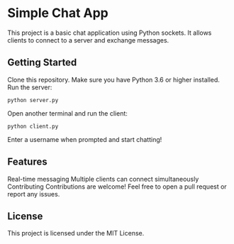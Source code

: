 # Simple Chat App
This project is a basic chat application using Python sockets. It allows clients to connect to a server and exchange messages.

## Getting Started
Clone this repository.
Make sure you have Python 3.6 or higher installed.
Run the server:
```
python server.py
```

Open another terminal and run the client:
```
python client.py
```
Enter a username when prompted and start chatting!

## Features
Real-time messaging
Multiple clients can connect simultaneously
Contributing
Contributions are welcome! Feel free to open a pull request or report any issues.

## License
This project is licensed under the MIT License.


